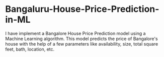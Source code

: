 # Bangaluru-House-Price-Prediction-in-ML
I have implement a Bangalore House Price Prediction model using a Machine Learning algorithm. This model predicts the price of Bangalore's house with the help of a few parameters like availability, size, total square feet, bath, location, etc. 
